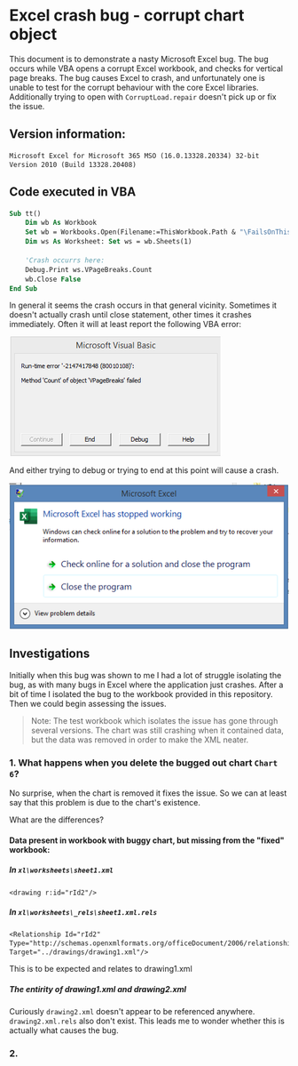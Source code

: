 # Excel crash bug - corrupt chart object

This document is to demonstrate a nasty Microsoft Excel bug. The bug occurs while VBA opens a corrupt Excel workbook, and checks for vertical page breaks. The bug causes Excel to crash, and unfortunately one is unable to test for the corrupt behaviour with the core Excel libraries. Additionally trying to open with `CorruptLoad.repair` doesn't pick up or fix the issue.

## Version information:

```
Microsoft Excel for Microsoft 365 MSO (16.0.13328.20334) 32-bit
Version 2010 (Build 13328.20408)
```

## Code executed in VBA

```vb    
Sub tt()
    Dim wb As Workbook
    Set wb = Workbooks.Open(Filename:=ThisWorkbook.Path & "\FailsOnThisWorkbook.xlsx", UpdateLinks:=False, CorruptLoad:=Excel.XlCorruptLoad.xlRepairFile)
    Dim ws As Worksheet: Set ws = wb.Sheets(1)
    
    'Crash occurrs here:
    Debug.Print ws.VPageBreaks.Count
    wb.Close False
End Sub
```

In general it seems  the crash occurs in that general vicinity. Sometimes it doesn't actually crash until close statement, other times it crashes immediately. Often it will at least report the following VBA error:

![img](VBAError.png)

And either trying to debug or trying to end at this point will cause a crash.

![img2](VBACrash.png)

## Investigations

Initially when this bug was shown to me I had a lot of struggle isolating the bug, as with many bugs in Excel where the application just crashes. After a bit of time I isolated the bug to the workbook provided in this repository. Then we could begin assessing the issues.

> Note: The test workbook which isolates the issue has gone through several versions. The chart was still crashing when it contained data, but the data was removed in order to make the XML neater.


### 1. What happens when you delete the bugged out chart `Chart 6`?

No surprise, when the chart is removed it fixes the issue. So we can at least say that this problem is due to the chart's existence.

What are the differences?

#### Data present in workbook with buggy chart, but missing from the "fixed" workbook:

##### In `xl\worksheets\sheet1.xml`

```
<drawing r:id="rId2"/>
```

##### In `xl\worksheets\_rels\sheet1.xml.rels`

```
<Relationship Id="rId2" Type="http://schemas.openxmlformats.org/officeDocument/2006/relationships/drawing" Target="../drawings/drawing1.xml"/>
```

This is to be expected and relates to drawing1.xml

##### The entirity of drawing1.xml and drawing2.xml

Curiously `drawing2.xml` doesn't appear to be referenced anywhere. `drawing2.xml.rels` also don't exist. This leads me to wonder whether this is actually what causes the bug.




### 2. 



